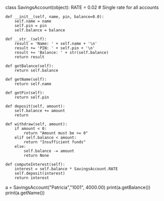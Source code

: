 class SavingsAccount(object):
    RATE = 0.02  # Single rate for all accounts

    def __init__(self, name, pin, balance=0.0):
        self.name = name
        self.pin = pin
        self.balance = balance

    def __str__(self):
        result = 'Name: ' + self.name + '\n'
        result += 'PIN: ' + self.pin + '\n'
        result += 'Balance: ' + str(self.balance)
        return result

    def getBalance(self):
        return self.balance

    def getName(self):
        return self.name

    def getPin(self):
        return self.pin

    def deposit(self, amount):
        self.balance += amount
        return

    def withdraw(self, amount):
        if amount < 0:
            return "Amount must be >= 0"
        elif self.balance < amount:
            return "Insufficient funds"
        else:
            self.balance -= amount
            return None

    def computeInterest(self):
        interest = self.balance * SavingsAccount.RATE
        self.deposit(interest)
        return interest

a = SavingsAccount("Patricia","1001", 4000.00)
print(a.getBalance())
print(a.getName())

